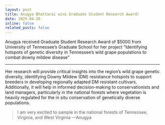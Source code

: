 ```yaml
---
layout: post
title: Anugya Bhattarai wins Graduate Student Research Award!
date: 2025-04-26 
inline: false
related_posts: false
---
```


Anugya received Graduate Student Research Award of $5000 from University of Tennessee’s Graduate School for her project “Identifying hotspots of genetic diversity in Tennessee’s wild grape populations to combat downy mildew disease”

---
Her research will provide critical insights into the region’s wild grape genetic diversity, identifying Downy Mildew (DM) resistance hotspots to support breeders in developing regionally adapted DM resistant cultivars. Additionally, it will help in informed decision-making to conservationists and land managers, particularly in the national forests where vegetation is heavily regulated for the in situ conservation of genetically diverse populations.


> I am very excited to sample in the national forests of Tennessee, Virginia, and West Virginia
> —Anugya

